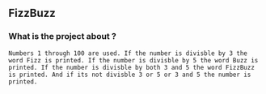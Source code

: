 ## FizzBuzz
### What is the project about ?

    Numbers 1 through 100 are used. If the number is divisble by 3 the word Fizz is printed. If the number is divisble by 5 the word Buzz is printed. If the number is divisble by both 3 and 5 the word FizzBuzz is printed. And if its not divisble 3 or 5 or 3 and 5 the number is printed.
